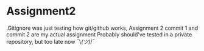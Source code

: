 # Assignment2 
.Gitignore was just testing how git/github works, Assignment 2 commit 1 and commit 2 are my actual assignment
Probably should've tested in a private repository, but too late now ¯\\_(ツ)_/¯
